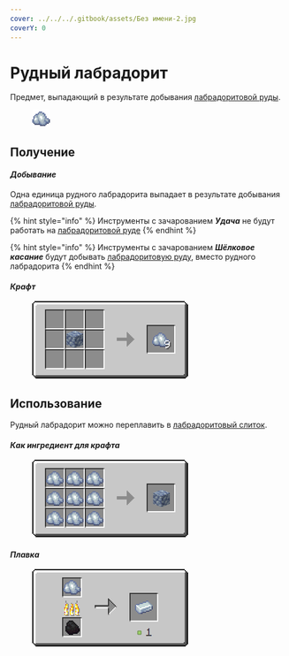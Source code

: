 ```yaml
---
cover: ../../../.gitbook/assets/Без имени-2.jpg
coverY: 0
---
```


# Рудный лабрадорит

Предмет, выпадающий в результате добывания [лабрадоритовой руды](../../rudy/labradoritovaya-ruda.md).

<figure><img src="../../../.gitbook/assets/raw_silver_ore (1).png" alt=""><figcaption></figcaption></figure>

## Получение

#### _Добывание_

Одна единица рудного лабрадорита выпадает в результате добывания [лабрадоритовой руды](../../rudy/labradoritovaya-ruda.md).

{% hint style="info" %}
Инструменты с зачарованием _**Удача**_ не будут работать на [лабрадоритовой руде](../../rudy/labradoritovaya-ruda.md)
{% endhint %}

{% hint style="info" %}
Инструменты с зачарованием _**Шёлковое касание**_ будут добывать [лабрадоритовую руду](../../rudy/labradoritovaya-ruda.md), вместо рудного лабрадорита
{% endhint %}

#### _Крафт_



<figure><img src="../../../.gitbook/assets/raw_silver_ore_result-multi.png" alt=""><figcaption></figcaption></figure>

## Использование

Рудный лабрадорит можно переплавить в [лабрадоритовый слиток](labradoritovyi-slitok.md).

#### _Как ингредиент для крафта_

<figure><img src="../../../.gitbook/assets/raw_silver_ore_block_result-x1.png" alt=""><figcaption></figcaption></figure>

#### _Плавка_

<figure><img src="../../../.gitbook/assets/raw_silver_ore_ing.png" alt=""><figcaption></figcaption></figure>
